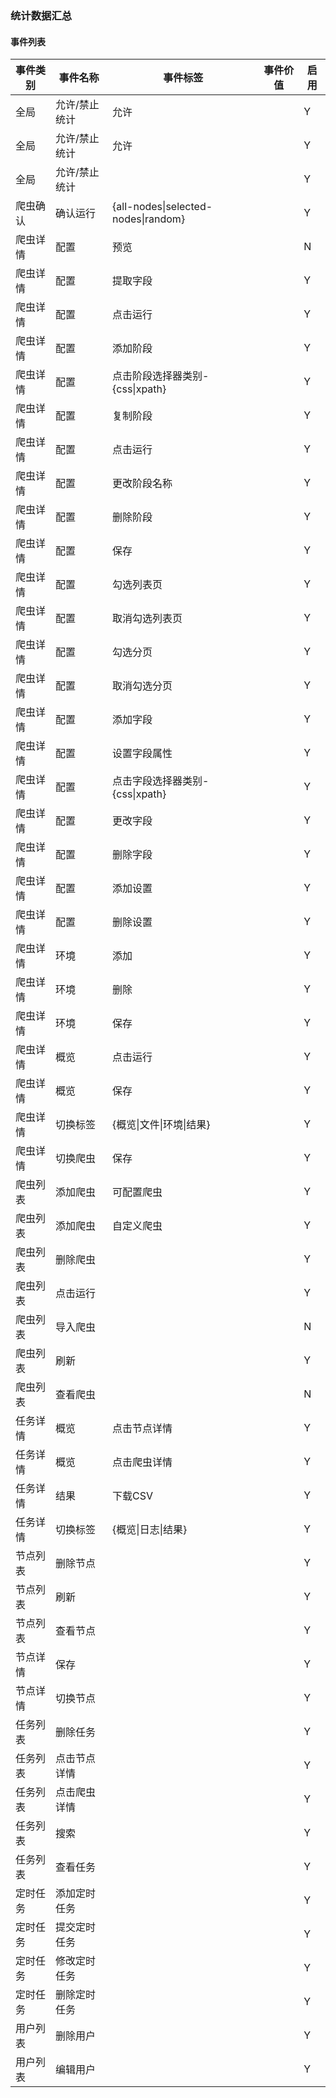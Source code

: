 ### 统计数据汇总

#### 事件列表

| 事件类别 | 事件名称      | 事件标签       | 事件价值 | 启用 |
| -------- | ------------- | -------------- | -------- | ---- |
| 全局     | 允许/禁止统计 | 允许           |          | Y    |
| 全局     | 允许/禁止统计 | 允许           |          | Y    |
| 全局     | 允许/禁止统计 |            |          | Y    |
| 爬虫确认 | 确认运行      |{all-nodes\|selected-nodes\|random}|| Y    |
| 爬虫详情 | 配置          | 预览           |          | N    |
| 爬虫详情 | 配置          | 提取字段       |          | Y    |
| 爬虫详情 | 配置          | 点击运行       |          | Y    |
| 爬虫详情 | 配置          | 添加阶段 |          | Y    |
| 爬虫详情 | 配置          | 点击阶段选择器类别-{css\|xpath} |     | Y |
| 爬虫详情 | 配置          | 复制阶段               |          | Y    |
| 爬虫详情 | 配置          | 点击运行        |          | Y    |
| 爬虫详情 | 配置          | 更改阶段名称        |          | Y    |
| 爬虫详情 | 配置          | 删除阶段              |          | Y    |
| 爬虫详情 | 配置          | 保存           |          | Y    |
| 爬虫详情 | 配置          | 勾选列表页        |          | Y    |
| 爬虫详情 | 配置          | 取消勾选列表页      |          | Y    |
| 爬虫详情 | 配置          |  勾选分页     |          | Y    |
| 爬虫详情 | 配置          |  取消勾选分页     |          | Y    |
| 爬虫详情 | 配置          |  添加字段     |          | Y    |
| 爬虫详情 | 配置          |  设置字段属性     |          | Y    |
| 爬虫详情 | 配置          |  点击字段选择器类别-{css\|xpath}|| Y    |
| 爬虫详情 | 配置          |  更改字段|| Y    |
| 爬虫详情 | 配置          |  删除字段|| Y    |
| 爬虫详情 | 配置          |  添加设置|| Y    |
| 爬虫详情 | 配置          |  删除设置|| Y    |
| 爬虫详情  |环境             | 添加        |          | Y    |
| 爬虫详情  |环境             | 删除            |          | Y    |
| 爬虫详情  |环境             | 保存            |          | Y    |
| 爬虫详情   |概览           |点击运行           |          | Y    |
| 爬虫详情   |概览           |保存           |          | Y    |
| 爬虫详情   |切换标签           |{概览\|文件\|环境\|结果}|          | Y    |
| 爬虫详情   |切换爬虫           |保存           |          | Y    |
| 爬虫列表   |添加爬虫           |可配置爬虫           |          | Y    |
| 爬虫列表   |添加爬虫           |自定义爬虫           |          | Y    |
| 爬虫列表   |删除爬虫           |           |          | Y    |
| 爬虫列表   |点击运行           |           |          | Y    |
| 爬虫列表   |导入爬虫           |           |          | N    |
| 爬虫列表   |刷新           |           |          | Y    |
| 爬虫列表   |查看爬虫           |           |          | N    |
|任务详情 |概览           |点击节点详情            |          | Y    |
|任务详情 |概览           |点击爬虫详情            |          | Y    |
|任务详情 |结果           |下载CSV            |          | Y    |
|任务详情 |切换标签           |{概览\|日志\|结果}|          | Y    |
| 节点列表  |  删除节点   |                |          | Y    |
| 节点列表   |刷新       |                |          | Y    |
| 节点列表   |查看节点       |                |          | Y    |
|  节点详情   | 保存          |                |          | Y    |
|  节点详情  |切换节点|                |          | Y    |
|  任务列表  |删除任务|                |          | Y    |
|  任务列表  |点击节点详情|                |          | Y    |
|  任务列表  |点击爬虫详情|                |          | Y    |
|  任务列表  |搜索|                |          | Y    |
|  任务列表  |查看任务|                |          | Y    |
|  定时任务  |添加定时任务|                |          | Y    |
|  定时任务  |提交定时任务|                |          | Y    |
|  定时任务  |修改定时任务|                |          | Y    |
|  定时任务  |删除定时任务|                |          | Y    |
|  用户列表  |删除用户|                |          | Y    |
|  用户列表  |编辑用户|                |          | Y    |

